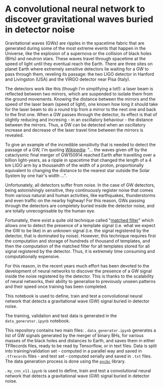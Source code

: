 # A convolutional neural network to discover gravitational waves buried in detector noise

Gravitational waves (GWs) are ripples in the spacetime fabric that are generated during some of the most extreme events that happen in the Universe, like the explosion of a supernova or the collision of black holes (BHs) and neutron stars. These waves travel through spacetime at the speed of light until they eventual reach the Earth. There are three sites on planet Earth where extremely sensitive detectors lie waiting for a GW to pass through them, reveling its passage: the two LIGO detector in Hanford and Livingston (USA) and the VIRGO detector near Pisa (Italy).

The detectors work like this (though I'm simplifying a lot!): a laser beam is reflected between two mirrors, which are suspended to isolate them from the ground movements. Knowing the distance between the mirrors and the speed of the laser beam (speed of light), one known how long it should take for the laser beam to do a round trip from a mirror to the next one and back to the first one. When a GW passes through the detector, its effect is that of slightly reducing and incresing - in an oscillatory behaviour - the distance between the mirrors. Thus, a GW can be detected when an oscillatory increase and decrease of the laser travel time between the mirrors is revealed.

To give an example of the incredible sensitivity that is needed to detect the passage of a GW, I'm quoting <a href="https://en.wikipedia.org/wiki/Gravitational_wave#Effects_of_passing">Wikipedia</a>: "... the waves given off by the cataclysmic final merger of GW150914 reached Earth after travelling over a billion light-years, as a ripple in spacetime that changed the length of a 4 km LIGO arm by a thousandth of the width of a proton, proportionally equivalent to changing the distance to the nearest star outside the Solar System by one hair's width ...".

Unfortunately, all detectors suffer from noise. In the case of GW detectors, being astonishingly sensitive, they continuously register noise that comes from various natural and human activities, like earthquakes, thunderstorms and even traffic on the nearby highway! For this reason, GWs passing through the detectors are completely buried inside the detector noise, and are totally unrecognisable by the human eye.

Fortunately, there exist a quite old technique called "<a href="https://en.wikipedia.org/wiki/Matched_filter">matched filter</a>" which allows one to detect the presence of a template signal (i.e. what we expect the GW to be like) in an unknown signal (i.e. the signal registered by the detector, that is dominated by noise). However, this technique requires first the computation and storage of hundreds of thousand of templates, and then the computation of the matched filter for all templates stored for all signal registered by the detector. Thus, it is extremely time consuming and computationally expensive.

For this reason, in the recent years much effort has been devoted to the development of neural networks to discover the presence of a GW signal inside the noise registered by the detector. This is thanks to the scalability of neural networks, their ability to generalise to previously unseen patterns and their speed once training has been completed.

This notebook is used to define, train and test a convolutional neural network that detects a gravitational wave (GW) signal buried in detector noise.

The training, validation and test data is generated in the <code>data_generator.ipynb</code> notebook.

This repository contains two main files:
. <code>data_generator.ipynb</code> generates a list of GW signals generated by the merger of binary BHs, for various masses of the black holes and distances to Earth, and saves them in either TFRecords files, ready to be read by Tensorflow, or in text files. Data is split into training/validation set - computed in a parallel way and saved in <code>.tfrecords</code> files - and test set - computed serially and saved in <code>.txt</code> files. The data generation process is done using the <a href="https://pycbc.org/"><code>pycbc</code></a> library.

. <code>my_cnn_v11.ipynb</code> is used to define, train and test a convolutional neural network that detects a gravitational wave (GW) signal buried in detector noise.